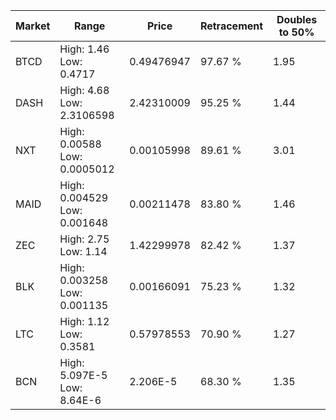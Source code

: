 | Market | Range | Price| Retracement | Doubles to 50% |
| --- | --- | --- | --- | --- |
| BTCD | High: 1.46<br />Low: 0.4717 | 0.49476947 | 97.67 % | 1.95 |
| DASH | High: 4.68<br />Low: 2.3106598 | 2.42310009 | 95.25 % | 1.44 |
| NXT | High: 0.00588<br />Low: 0.0005012 | 0.00105998 | 89.61 % | 3.01 |
| MAID | High: 0.004529<br />Low: 0.001648 | 0.00211478 | 83.80 % | 1.46 |
| ZEC | High: 2.75<br />Low: 1.14 | 1.42299978 | 82.42 % | 1.37 |
| BLK | High: 0.003258<br />Low: 0.001135 | 0.00166091 | 75.23 % | 1.32 |
| LTC | High: 1.12<br />Low: 0.3581 | 0.57978553 | 70.90 % | 1.27 |
| BCN | High: 5.097E-5<br />Low: 8.64E-6 | 2.206E-5 | 68.30 % | 1.35 |
